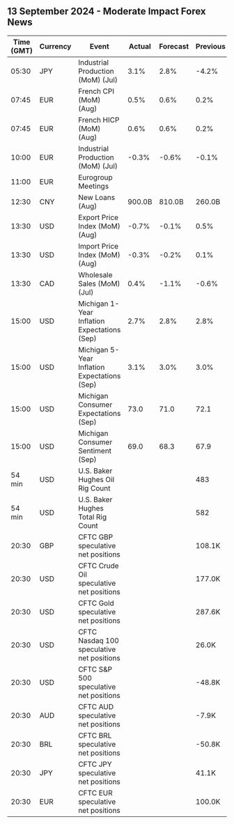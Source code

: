 ## 13 September 2024 - Moderate Impact Forex News

| Time (GMT) | Currency | Event | Actual | Forecast | Previous |
|------|----------|-------|--------|----------|----------|
| 05:30 | JPY | Industrial Production (MoM) (Jul) | 3.1% | 2.8% | -4.2% |
| 07:45 | EUR | French CPI (MoM) (Aug) | 0.5% | 0.6% | 0.2% |
| 07:45 | EUR | French HICP (MoM) (Aug) | 0.6% | 0.6% | 0.2% |
| 10:00 | EUR | Industrial Production (MoM) (Jul) | -0.3% | -0.6% | -0.1% |
| 11:00 | EUR | Eurogroup Meetings |  |  |  |
| 12:30 | CNY | New Loans (Aug) | 900.0B | 810.0B | 260.0B |
| 13:30 | USD | Export Price Index (MoM) (Aug) | -0.7% | -0.1% | 0.5% |
| 13:30 | USD | Import Price Index (MoM) (Aug) | -0.3% | -0.2% | 0.1% |
| 13:30 | CAD | Wholesale Sales (MoM) (Jul) | 0.4% | -1.1% | -0.6% |
| 15:00 | USD | Michigan 1-Year Inflation Expectations (Sep) | 2.7% | 2.8% | 2.8% |
| 15:00 | USD | Michigan 5-Year Inflation Expectations (Sep) | 3.1% | 3.0% | 3.0% |
| 15:00 | USD | Michigan Consumer Expectations (Sep) | 73.0 | 71.0 | 72.1 |
| 15:00 | USD | Michigan Consumer Sentiment (Sep) | 69.0 | 68.3 | 67.9 |
| 54 min | USD | U.S. Baker Hughes Oil Rig Count |  |  | 483 |
| 54 min | USD | U.S. Baker Hughes Total Rig Count |  |  | 582 |
| 20:30 | GBP | CFTC GBP speculative net positions |  |  | 108.1K |
| 20:30 | USD | CFTC Crude Oil speculative net positions |  |  | 177.0K |
| 20:30 | USD | CFTC Gold speculative net positions |  |  | 287.6K |
| 20:30 | USD | CFTC Nasdaq 100 speculative net positions |  |  | 26.0K |
| 20:30 | USD | CFTC S&P 500 speculative net positions |  |  | -48.8K |
| 20:30 | AUD | CFTC AUD speculative net positions |  |  | -7.9K |
| 20:30 | BRL | CFTC BRL speculative net positions |  |  | -50.8K |
| 20:30 | JPY | CFTC JPY speculative net positions |  |  | 41.1K |
| 20:30 | EUR | CFTC EUR speculative net positions |  |  | 100.0K |
